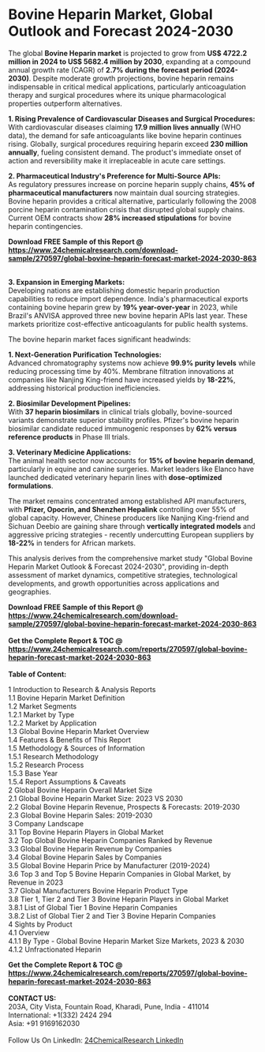 <h1>Bovine Heparin Market, Global Outlook and Forecast 2024-2030</h1><p>The global <strong>Bovine Heparin market</strong> is projected to grow from <strong>US$ 4722.2 million in 2024 to US$ 5682.4 million by 2030</strong>, expanding at a compound annual growth rate (CAGR) of <strong>2.7% during the forecast period (2024-2030)</strong>. Despite moderate growth projections, bovine heparin remains indispensable in critical medical applications, particularly anticoagulation therapy and surgical procedures where its unique pharmacological properties outperform alternatives.</p><p><strong>1. Rising Prevalence of Cardiovascular Diseases and Surgical Procedures:</strong><br>
With cardiovascular diseases claiming <strong>17.9 million lives annually</strong> (WHO data), the demand for safe anticoagulants like bovine heparin continues rising. Globally, surgical procedures requiring heparin exceed <strong>230 million annually</strong>, fueling consistent demand. The product's immediate onset of action and reversibility make it irreplaceable in acute care settings.</p><p><strong>2. Pharmaceutical Industry's Preference for Multi-Source APIs:</strong><br>
As regulatory pressures increase on porcine heparin supply chains, <strong>45% of pharmaceutical manufacturers</strong> now maintain dual sourcing strategies. Bovine heparin provides a critical alternative, particularly following the 2008 porcine heparin contamination crisis that disrupted global supply chains. Current OEM contracts show <strong>28% increased stipulations</strong> for bovine heparin contingencies.</p><div><b>Download FREE Sample of this Report @ 
            <a href="https://www.24chemicalresearch.com/download-sample/270597/global-bovine-heparin-forecast-market-2024-2030-863">
            https://www.24chemicalresearch.com/download-sample/270597/global-bovine-heparin-forecast-market-2024-2030-863</a></b></div><br><p><strong>3. Expansion in Emerging Markets:</strong><br>
Developing nations are establishing domestic heparin production capabilities to reduce import dependence. India's pharmaceutical exports containing bovine heparin grew by <strong>19% year-over-year</strong> in 2023, while Brazil's ANVISA approved three new bovine heparin APIs last year. These markets prioritize cost-effective anticoagulants for public health systems.</p><p>The bovine heparin market faces significant headwinds:</p><p><strong>1. Next-Generation Purification Technologies:</strong><br>
Advanced chromatography systems now achieve <strong>99.9% purity levels</strong> while reducing processing time by 40%. Membrane filtration innovations at companies like Nanjing King-friend have increased yields by <strong>18-22%</strong>, addressing historical production inefficiencies.</p><p><strong>2. Biosimilar Development Pipelines:</strong><br>
With <strong>37 heparin biosimilars</strong> in clinical trials globally, bovine-sourced variants demonstrate superior stability profiles. Pfizer's bovine heparin biosimilar candidate reduced immunogenic responses by <strong>62% versus reference products</strong> in Phase III trials.</p><p><strong>3. Veterinary Medicine Applications:</strong><br>
The animal health sector now accounts for <strong>15% of bovine heparin demand</strong>, particularly in equine and canine surgeries. Market leaders like Elanco have launched dedicated veterinary heparin lines with <strong>dose-optimized formulations</strong>.</p><p>The market remains concentrated among established API manufacturers, with <strong>Pfizer, Opocrin, and Shenzhen Hepalink</strong> controlling over 55% of global capacity. However, Chinese producers like Nanjing King-friend and Sichuan Deebio are gaining share through <strong>vertically integrated models</strong> and aggressive pricing strategies - recently undercutting European suppliers by <strong>18-22%</strong> in tenders for African markets.</p><p>This analysis derives from the comprehensive market study "Global Bovine Heparin Market Outlook &amp; Forecast 2024-2030", providing in-depth assessment of market dynamics, competitive strategies, technological developments, and growth opportunities across applications and geographies.</p><div><b>Download FREE Sample of this Report @ 
            <a href="https://www.24chemicalresearch.com/download-sample/270597/global-bovine-heparin-forecast-market-2024-2030-863">
            https://www.24chemicalresearch.com/download-sample/270597/global-bovine-heparin-forecast-market-2024-2030-863</a></b></div><br><div><b>Get the Complete Report & TOC @ 
            <a href="https://www.24chemicalresearch.com/reports/270597/global-bovine-heparin-forecast-market-2024-2030-863">
            https://www.24chemicalresearch.com/reports/270597/global-bovine-heparin-forecast-market-2024-2030-863</a></b></div><br>
            <b>Table of Content:</b><p>1 Introduction to Research & Analysis Reports<br />
    1.1 Bovine Heparin Market Definition<br />
    1.2 Market Segments<br />
        1.2.1 Market by Type<br />
        1.2.2 Market by Application<br />
    1.3 Global Bovine Heparin Market Overview<br />
    1.4 Features & Benefits of This Report<br />
    1.5 Methodology & Sources of Information<br />
        1.5.1 Research Methodology<br />
        1.5.2 Research Process<br />
        1.5.3 Base Year<br />
        1.5.4 Report Assumptions & Caveats<br />
2 Global Bovine Heparin Overall Market Size<br />
    2.1 Global Bovine Heparin Market Size: 2023 VS 2030<br />
    2.2 Global Bovine Heparin Revenue, Prospects & Forecasts: 2019-2030<br />
    2.3 Global Bovine Heparin Sales: 2019-2030<br />
3 Company Landscape<br />
    3.1 Top Bovine Heparin Players in Global Market<br />
    3.2 Top Global Bovine Heparin Companies Ranked by Revenue<br />
    3.3 Global Bovine Heparin Revenue by Companies<br />
    3.4 Global Bovine Heparin Sales by Companies<br />
    3.5 Global Bovine Heparin Price by Manufacturer (2019-2024)<br />
    3.6 Top 3 and Top 5 Bovine Heparin Companies in Global Market, by Revenue in 2023<br />
    3.7 Global Manufacturers Bovine Heparin Product Type<br />
    3.8 Tier 1, Tier 2 and Tier 3 Bovine Heparin Players in Global Market<br />
        3.8.1 List of Global Tier 1 Bovine Heparin Companies<br />
        3.8.2 List of Global Tier 2 and Tier 3 Bovine Heparin Companies<br />
4 Sights by Product<br />
    4.1 Overview<br />
        4.1.1 By Type - Global Bovine Heparin Market Size Markets, 2023 & 2030<br />
        4.1.2 Unfractionated Heparin<br />
      </p><div><b>Get the Complete Report & TOC @ 
            <a href="https://www.24chemicalresearch.com/reports/270597/global-bovine-heparin-forecast-market-2024-2030-863">
            https://www.24chemicalresearch.com/reports/270597/global-bovine-heparin-forecast-market-2024-2030-863</a></b></div><br><b>CONTACT US:</b><br>
            203A, City Vista, Fountain Road, Kharadi, Pune, India - 411014<br>
            International: +1(332) 2424 294<br>
            Asia: +91 9169162030 <br><br>
            Follow Us On LinkedIn: <a href="https://www.linkedin.com/company/24chemicalresearch/">24ChemicalResearch LinkedIn</a>